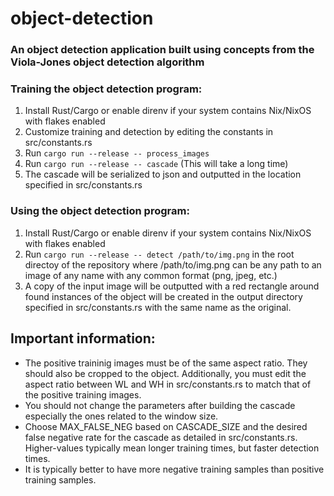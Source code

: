 # object-detection
### An object detection application built using concepts from the Viola-Jones object detection algorithm

### Training the object detection program:
  1. Install Rust/Cargo or enable direnv if your system contains Nix/NixOS with flakes enabled
  2. Customize training and detection by editing the constants in src/constants.rs
  3. Run `cargo run --release -- process_images`
  4. Run `cargo run --release -- cascade` (This will take a long time)
  5. The cascade will be serialized to json and outputted in the location specified in src/constants.rs 

### Using the object detection program:
  1. Install Rust/Cargo or enable direnv if your system contains Nix/NixOS with flakes enabled
  2. Run `cargo run --release -- detect /path/to/img.png` in the root directoy of the repository where /path/to/img.png can be any path to an image of any name with any common format (png, jpeg, etc.)
  3. A copy of the input image will be outputted with a red rectangle around found instances of the object will be created in the output directory specified in src/constants.rs with the same name as the original.


## Important information:
  - The positive traininig images must be of the same aspect ratio. They should also be cropped to the object. Additionally, you must edit the aspect ratio between WL and WH in src/constants.rs to match that of the positive training images.
  - You should not change the parameters after building the cascade especially the ones related to the window size.
  - Choose MAX_FALSE_NEG based on CASCADE_SIZE and the desired false negative rate for the cascade as detailed in src/constants.rs. Higher-values typically mean longer training times, but faster detection times.
  - It is typically better to have more negative training samples than positive training samples.
